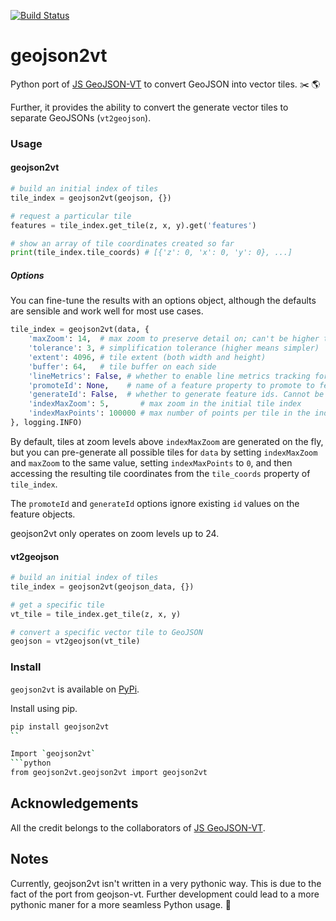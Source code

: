 [![Build Status](https://travis-ci.org/geometalab/geojson2vt.svg?branch=master)](https://travis-ci.org/geometalab/geojson2vt)
# geojson2vt
Python port of [JS GeoJSON-VT](https://github.com/mapbox/geojson-vt) to convert GeoJSON into vector tiles. :scissors: :earth_americas:  

Further, it provides the ability to convert the generate vector tiles to separate GeoJSONs (`vt2geojson`).
### Usage
#### geojson2vt
```python
# build an initial index of tiles
tile_index = geojson2vt(geojson, {})

# request a particular tile
features = tile_index.get_tile(z, x, y).get('features')

# show an array of tile coordinates created so far
print(tile_index.tile_coords) # [{'z': 0, 'x': 0, 'y': 0}, ...]
```

##### Options

You can fine-tune the results with an options object,
although the defaults are sensible and work well for most use cases.

```python
tile_index = geojson2vt(data, {
	'maxZoom': 14,  # max zoom to preserve detail on; can't be higher than 24
	'tolerance': 3, # simplification tolerance (higher means simpler)
	'extent': 4096, # tile extent (both width and height)
	'buffer': 64,   # tile buffer on each side
	'lineMetrics': False, # whether to enable line metrics tracking for LineString/MultiLineString features
	'promoteId': None,    # name of a feature property to promote to feature.id. Cannot be used with `generateId`
	'generateId': False,  # whether to generate feature ids. Cannot be used with `promoteId`
	'indexMaxZoom': 5,       # max zoom in the initial tile index
	'indexMaxPoints': 100000 # max number of points per tile in the index
}, logging.INFO)
```

By default, tiles at zoom levels above `indexMaxZoom` are generated on the fly, but you can pre-generate all possible tiles for `data` by setting `indexMaxZoom` and `maxZoom` to the same value, setting `indexMaxPoints` to `0`, and then accessing the resulting tile coordinates from the `tile_coords` property of `tile_index`.

The `promoteId` and `generateId` options ignore existing `id` values on the feature objects.

geojson2vt only operates on zoom levels up to 24.

#### vt2geojson
```python
# build an initial index of tiles
tile_index = geojson2vt(geojson_data, {})

# get a specific tile
vt_tile = tile_index.get_tile(z, x, y)

# convert a specific vector tile to GeoJSON
geojson = vt2geojson(vt_tile)
```

### Install

`geojson2vt` is available on [PyPi](https://pypi.org/project/geojson2vt/).  

Install using pip.
```bash
pip install geojson2vt
``

Import `geojson2vt`
```python
from geojson2vt.geojson2vt import geojson2vt
```

## Acknowledgements
All the credit belongs to the collaborators of [JS GeoJSON-VT](https://github.com/mapbox/geojson-vt).

## Notes
Currently, geojson2vt isn't written in a very pythonic way. This is due to the fact of the port from geojson-vt.
Further development could lead to a more pythonic maner for a more seamless Python usage. :snake:
